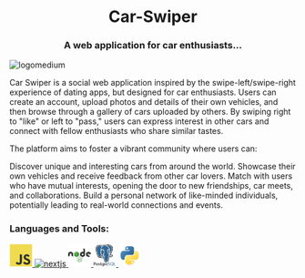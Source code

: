 <h1 align="center">Car-Swiper</h1>
<h3 align="center">A web application for car enthusiasts...</h3>

![logomedium](https://github.com/user-attachments/assets/c6d2e4fa-f8d2-49fd-ba88-ff149318a078)

<p align="left">
Car Swiper is a social web application inspired by the swipe-left/swipe-right experience of dating apps, but designed for car enthusiasts. Users can create an account, upload photos and details of their own vehicles, and then browse through a gallery of cars uploaded by others. By swiping right to "like" or left to "pass," users can express interest in other cars and connect with fellow enthusiasts who share similar tastes.

The platform aims to foster a vibrant community where users can:

Discover unique and interesting cars from around the world.
Showcase their own vehicles and receive feedback from other car lovers.
Match with users who have mutual interests, opening the door to new friendships, car meets, and collaborations.
Build a personal network of like-minded individuals, potentially leading to real-world connections and events.
</p>

<h3 align="left">Languages and Tools:</h3>
<p align="left"> <a href="https://developer.mozilla.org/en-US/docs/Web/JavaScript" target="_blank" rel="noreferrer"> <img src="https://raw.githubusercontent.com/devicons/devicon/master/icons/javascript/javascript-original.svg" alt="javascript" width="40" height="40"/> </a> <a href="https://nextjs.org/" target="_blank" rel="noreferrer"> <img src="https://cdn.worldvectorlogo.com/logos/nextjs-2.svg" alt="nextjs" width="40" height="40"/> </a> <a href="https://nodejs.org" target="_blank" rel="noreferrer"> <img src="https://raw.githubusercontent.com/devicons/devicon/master/icons/nodejs/nodejs-original-wordmark.svg" alt="nodejs" width="40" height="40"/> </a> <a href="https://www.postgresql.org" target="_blank" rel="noreferrer"> <img src="https://raw.githubusercontent.com/devicons/devicon/master/icons/postgresql/postgresql-original-wordmark.svg" alt="postgresql" width="40" height="40"/> </a> <a href="https://www.python.org" target="_blank" rel="noreferrer"> <img src="https://raw.githubusercontent.com/devicons/devicon/master/icons/python/python-original.svg" alt="python" width="40" height="40"/> </a> </p>

